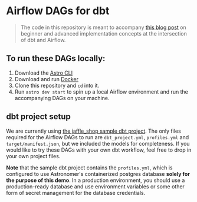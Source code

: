 # Airflow DAGs for dbt

> The code in this repository is meant to accompany [this blog post](https://astronomer.io/blog/airflow-dbt-1) on
> beginner and advanced implementation concepts at the intersection of dbt and Airflow.

## To run these DAGs locally:

1. Download the [Astro CLI](https://github.com/astronomer/astro-cli)
2. Download and run [Docker](https://docs.docker.com/docker-for-mac/install/)
3. Clone this repository and `cd` into it.
4. Run `astro dev start` to spin up a local Airflow environment and run the accompanying DAGs on your machine.

## dbt project setup

We are currently using [the jaffle_shop sample dbt project](https://github.com/fishtown-analytics/jaffle_shop). 
The only files required for the Airflow DAGs to run are `dbt_project.yml`, `profiles.yml` and 
`target/manifest.json`, but we included the models for completeness. If you would like to try these DAGs with 
your own dbt workflow, feel free to drop in your own project files.

**Note** that the sample dbt project contains the `profiles.yml`, which is configured to use Astronomer's 
containerized postgres database **solely for the purpose of this demo**. In a production environment, you should use a 
production-ready database and use environment variables or some other form of secret management for the database 
credentials.
